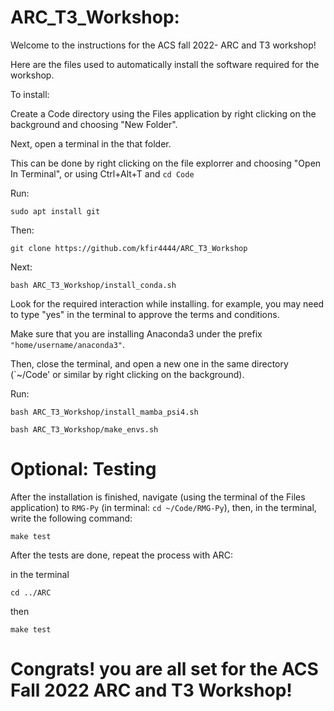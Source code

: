 # ARC_T3_Workshop:
Welcome to the instructions for the ACS fall 2022- ARC and T3 workshop!

Here are the files used to automatically install the software required for the workshop.

To install: 

Create a Code directory using the Files application by right clicking on the background and choosing "New Folder".

Next, open a terminal in the that folder.

This can be done by right clicking on the file explorrer and choosing "Open In Terminal", or using Ctrl+Alt+T and `cd Code`

Run:

`sudo apt install git`

Then:

`git clone https://github.com/kfir4444/ARC_T3_Workshop`

Next:

`bash ARC_T3_Workshop/install_conda.sh`

Look for the required interaction while installing. for example, you may need to type "yes" in the terminal to approve the terms and conditions.

Make sure that you are installing Anaconda3 under the prefix `"home/username/anaconda3"`.

Then, close the terminal, and open a new one in the same directory (`~/Code' or similar by right clicking on the background).

Run:

`bash ARC_T3_Workshop/install_mamba_psi4.sh`

`bash ARC_T3_Workshop/make_envs.sh`

# Optional: Testing

After the installation is finished, navigate (using the terminal of the Files application) to `RMG-Py` (in terminal: `cd ~/Code/RMG-Py`), then, in the terminal, write the following command:

`make test`

After the tests are done, repeat the process with ARC: 

in the terminal 

`cd ../ARC`

then

`make test`


# Congrats! you are all set for the ACS Fall 2022 ARC and T3 Workshop!
